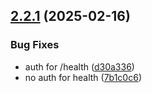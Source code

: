 ## [2.2.1](https://github.com/arpanrec/crustpass/compare/2.2.0...2.2.1) (2025-02-16)


### Bug Fixes

* auth for /health ([d30a336](https://github.com/arpanrec/crustpass/commit/d30a336f4a7d1cd2f8d3d2ecc4c652b7b2f87ea8))
* no auth for health ([7b1c0c6](https://github.com/arpanrec/crustpass/commit/7b1c0c6a41b94ca86a38d9ff6691301c906f1b9b))
